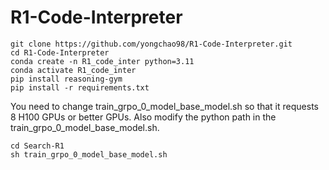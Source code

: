 # R1-Code-Interpreter

```
git clone https://github.com/yongchao98/R1-Code-Interpreter.git
cd R1-Code-Interpreter
conda create -n R1_code_inter python=3.11
conda activate R1_code_inter
pip install reasoning-gym
pip install -r requirements.txt
```

You need to change train_grpo_0_model_base_model.sh so that it requests 8 H100 GPUs or better GPUs. Also modify the python path in the train_grpo_0_model_base_model.sh.
```
cd Search-R1
sh train_grpo_0_model_base_model.sh
```
